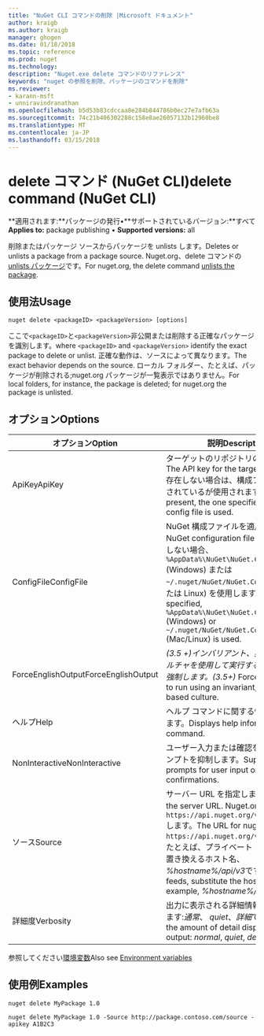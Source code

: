 ```yaml
---
title: "NuGet CLI コマンドの削除 |Microsoft ドキュメント"
author: kraigb
ms.author: kraigb
manager: ghogen
ms.date: 01/18/2018
ms.topic: reference
ms.prod: nuget
ms.technology: 
description: "Nuget.exe delete コマンドのリファレンス"
keywords: "nuget の参照を削除、パッケージのコマンドを削除"
ms.reviewer:
- karann-msft
- unniravindranathan
ms.openlocfilehash: b5d53b83cdccaa8e284b844786b0ec27e7afb63a
ms.sourcegitcommit: 74c21b406302288c158e8ae26057132b12960be8
ms.translationtype: MT
ms.contentlocale: ja-JP
ms.lasthandoff: 03/15/2018
---
```

# <a name="delete-command-nuget-cli"></a><span data-ttu-id="f4829-104">delete コマンド (NuGet CLI)</span><span class="sxs-lookup"><span data-stu-id="f4829-104">delete command (NuGet CLI)</span></span>

<span data-ttu-id="f4829-105">**適用されます:**パッケージの発行&bullet;**サポートされているバージョン:**すべて</span><span class="sxs-lookup"><span data-stu-id="f4829-105">**Applies to:** package publishing &bullet; **Supported versions:** all</span></span>

<span data-ttu-id="f4829-106">削除またはパッケージ ソースからパッケージを unlists します。</span><span class="sxs-lookup"><span data-stu-id="f4829-106">Deletes or unlists a package from a package source.</span></span> <span data-ttu-id="f4829-107">Nuget.org、delete コマンドの[unlists パッケージ](../policies/deleting-packages.md)です。</span><span class="sxs-lookup"><span data-stu-id="f4829-107">For nuget.org, the delete command [unlists the package](../policies/deleting-packages.md).</span></span>

## <a name="usage"></a><span data-ttu-id="f4829-108">使用法</span><span class="sxs-lookup"><span data-stu-id="f4829-108">Usage</span></span>

```cli
nuget delete <packageID> <packageVersion> [options]
```

<span data-ttu-id="f4829-109">ここで`<packageID>`と`<packageVersion>`非公開または削除する正確なパッケージを識別します。</span><span class="sxs-lookup"><span data-stu-id="f4829-109">where `<packageID>` and `<packageVersion>` identify the exact package to delete or unlist.</span></span> <span data-ttu-id="f4829-110">正確な動作は、ソースによって異なります。</span><span class="sxs-lookup"><span data-stu-id="f4829-110">The exact behavior depends on the source.</span></span> <span data-ttu-id="f4829-111">ローカル フォルダー、たとえば、パッケージが削除される;nuget.org パッケージが一覧表示ではありません。</span><span class="sxs-lookup"><span data-stu-id="f4829-111">For local folders, for instance, the package is deleted; for nuget.org the package is unlisted.</span></span>

## <a name="options"></a><span data-ttu-id="f4829-112">オプション</span><span class="sxs-lookup"><span data-stu-id="f4829-112">Options</span></span>

| <span data-ttu-id="f4829-113">オプション</span><span class="sxs-lookup"><span data-stu-id="f4829-113">Option</span></span> | <span data-ttu-id="f4829-114">説明</span><span class="sxs-lookup"><span data-stu-id="f4829-114">Description</span></span> |
| --- | --- |
| <span data-ttu-id="f4829-115">ApiKey</span><span class="sxs-lookup"><span data-stu-id="f4829-115">ApiKey</span></span> | <span data-ttu-id="f4829-116">ターゲットのリポジトリの API キー。</span><span class="sxs-lookup"><span data-stu-id="f4829-116">The API key for the target repository.</span></span> <span data-ttu-id="f4829-117">存在しない場合は、構成ファイルで指定されているが使用されます。</span><span class="sxs-lookup"><span data-stu-id="f4829-117">If not present, the one specified in the config file is used.</span></span> |
| <span data-ttu-id="f4829-118">ConfigFile</span><span class="sxs-lookup"><span data-stu-id="f4829-118">ConfigFile</span></span> | <span data-ttu-id="f4829-119">NuGet 構成ファイルを適用します。</span><span class="sxs-lookup"><span data-stu-id="f4829-119">The NuGet configuration file to apply.</span></span> <span data-ttu-id="f4829-120">指定しない場合、 `%AppData%\NuGet\NuGet.Config` (Windows) または`~/.nuget/NuGet/NuGet.Config`(Mac または Linux) を使用します。</span><span class="sxs-lookup"><span data-stu-id="f4829-120">If not specified, `%AppData%\NuGet\NuGet.Config` (Windows) or `~/.nuget/NuGet/NuGet.Config` (Mac/Linux) is used.</span></span>|
| <span data-ttu-id="f4829-121">ForceEnglishOutput</span><span class="sxs-lookup"><span data-stu-id="f4829-121">ForceEnglishOutput</span></span> | <span data-ttu-id="f4829-122">*(3.5 +)*インバリアント、英語ベースのカルチャを使用して実行する nuget.exe を強制します。</span><span class="sxs-lookup"><span data-stu-id="f4829-122">*(3.5+)* Forces nuget.exe to run using an invariant, English-based culture.</span></span> |
| <span data-ttu-id="f4829-123">ヘルプ</span><span class="sxs-lookup"><span data-stu-id="f4829-123">Help</span></span> | <span data-ttu-id="f4829-124">ヘルプ コマンドに関する情報を表示します。</span><span class="sxs-lookup"><span data-stu-id="f4829-124">Displays help information for the command.</span></span> |
| <span data-ttu-id="f4829-125">NonInteractive</span><span class="sxs-lookup"><span data-stu-id="f4829-125">NonInteractive</span></span> | <span data-ttu-id="f4829-126">ユーザー入力または確認を要求するプロンプトを抑制します。</span><span class="sxs-lookup"><span data-stu-id="f4829-126">Suppresses prompts for user input or confirmations.</span></span> |
| <span data-ttu-id="f4829-127">ソース</span><span class="sxs-lookup"><span data-stu-id="f4829-127">Source</span></span> | <span data-ttu-id="f4829-128">サーバー URL を指定します。</span><span class="sxs-lookup"><span data-stu-id="f4829-128">Specifies the server URL.</span></span> <span data-ttu-id="f4829-129">Nuget.org の URL は`https://api.nuget.org/v3/index.json`します。</span><span class="sxs-lookup"><span data-stu-id="f4829-129">The URL for nuget.org is `https://api.nuget.org/v3/index.json`.</span></span> <span data-ttu-id="f4829-130">たとえば、プライベート フィードは、置き換えるホスト名、 *%hostname%/api/v3*です。</span><span class="sxs-lookup"><span data-stu-id="f4829-130">For private feeds, substitute the host name, for example, *%hostname%/api/v3*.</span></span> |
| <span data-ttu-id="f4829-131">詳細度</span><span class="sxs-lookup"><span data-stu-id="f4829-131">Verbosity</span></span> | <span data-ttu-id="f4829-132">出力に表示される詳細情報の量を指定します:*通常*、 *quiet*、*詳細*です。</span><span class="sxs-lookup"><span data-stu-id="f4829-132">Specifies the amount of detail displayed in the output: *normal*, *quiet*, *detailed*.</span></span> |

<span data-ttu-id="f4829-133">参照してください[環境変数](cli-ref-environment-variables.md)</span><span class="sxs-lookup"><span data-stu-id="f4829-133">Also see [Environment variables](cli-ref-environment-variables.md)</span></span>

## <a name="examples"></a><span data-ttu-id="f4829-134">使用例</span><span class="sxs-lookup"><span data-stu-id="f4829-134">Examples</span></span>

```cli
nuget delete MyPackage 1.0

nuget delete MyPackage 1.0 -Source http://package.contoso.com/source -apikey A1B2C3
```

